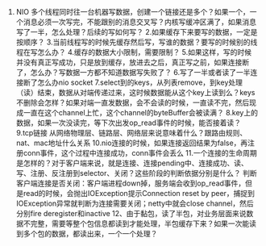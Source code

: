 


1. NIO 多个线程同时往一台机器写数据，创建一个链接还是多个？如果一个，一个消息必须一次写完，不能跟别的消息交叉写？内核写缓冲区满了，如果消息写了一半，怎么处理？后续的写如何写？
2.如果缓存下来要写的数据，一定是按顺序？
3.当前线程写的时候先缓存然后写，写谁的数据？要写的时候别的线程在写怎么办？
4.缓存的数据大小限制，需要限制？
5.如果这样，写的时候并没有真正写成功，只是放到缓存，放进去之后，真正写之前，如果连接断了，怎么办？写数据一方都不知道数据写失败了？
6.写了一半或者读了一半连接断了怎么办nio socket
7.select到的keys，从列表remove，到key处理（读）结束，数据从对端传递过来，这时候数据能从这个key上读到么？keys不删除会怎样？如果对端一直发数据，会不会读的时候，一直读不完，然后现成一直在这个channel上忙，这个channel的byteBuffer会被读满？
8.key上的数据，如果一次没读完，等下次出发op_read事件的时候，能否接着读？
9.tcp链接 从网络物理层、链路层、网络层来说意味着什么？跟路由规则、nat、mac地址什么关系
10.nio连接的时候，如果连接返回结果为false，再注册conn事件，这个过程中连接成功，conn事件会丢么
11.一个连接的生命周期是怎样的？对于客户端来说，就是连接、连接pending中、连接成功、读、写、注册、反注册到selector、关闭？这些阶段的判断依据分别是什么？
        判断客户端连接是否关闭：客户端进程down掉，服务端会收到op_read事件，但是read的时候，会抛出IOException提示Connection reset by peer，捕捉到IOException异常就判断为连接需要关闭；netty中就会close channel，然后分别fire deregister和inactive
12、由于黏包，读了半包，对业务层面来说数据不完整，需要等整个包信息都读到才能处理，半包缓存下来？如果一次能读到多个包的数据，都读出来，一个一个处理？